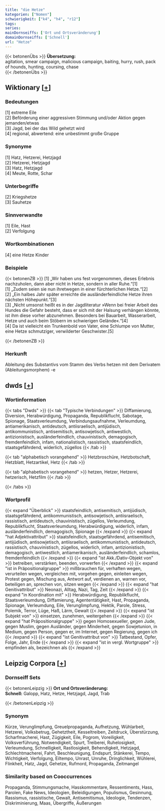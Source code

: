 ```yaml
---
title: "die Hetze"
kategorien: ["Nomen"]
schwierigkeit: ["k4", "h4", "r12"]
tags:
series:
mainDornseiffs: ['Ort und Ortsveränderung']
domainDornseiffs: ['Schnell']
url: "Hetze"
---
```


{{< betonenÜbs >}}
**Übersetzung:**  
agitation, smear campaign, malicious campaign, baiting, hurry, rush, pack of hounds, hunting, coursing, chase  
{{< /betonenÜbs >}}

## Wiktionary [[+](https://de.wiktionary.org/wiki/Hetze)]

### Bedeutungen
[1] extreme Eile  
[2] Beförderung einer aggressiven Stimmung und/oder Aktion gegen jemanden/etwas  
[3] Jagd, bei der das Wild gehetzt wird  
[4] regional, abwertend: eine unbestimmt große Gruppe  

### Synonyme
[1] Hatz, Hetzerei, Hetzjagd  
[2] Hetzerei, Hetzjagd  
[3] Hatz, Hetzjagd  
[4] Meute, Rotte, Schar  

### Unterbegriffe
[2] Kriegshetze  
[3] Sauhetze  

### Sinnverwandte
[1] Eile, Hast  
[2] Verfolgung  

### Wortkombinationen
[4] eine Hetze Kinder  

### Beispiele
{{< betonenZB >}}
[1] „Wir haben uns fest vorgenommen, dieses Erlebnis nachzuholen, dann aber nicht in Hetze, sondern in aller Ruhe.“[1]  
[1] „Zudem seien sie nun ihretwegen in einer fürchterlichen Hetze.“[2]  
[2] „Ein halbes Jahr später erreichte die ausländerfeindliche Hetze ihren nächsten Höhepunkt.“[3]  
[3] „Nicht umsonst heißt es in der Jagdliteratur »Wenn bei freier Arbeit des Hundes die Gefahr besteht, dass er sich mit der Halsung verhängen könnte, ist ihm diese vorher abzunehmen. Besonders bei Bauarbeit, Wasserarbeit, Hetze und auch beim Stöbern im schwierigen Gelände«.“[4]  
[4] Da ist vielleicht ein Trunkenbold von Vater, eine Schlumpe von Mutter, eine Hetze schmutziger, verwilderter Geschwister.[5]  

{{< /betonenZB >}}
### Herkunft
Ableitung des Substantivs vom Stamm des Verbs hetzen mit dem Derivatem (Ableitungsmorphem) -e  



## dwds [[+](https://www.dwds.de/wb/Hetze)]

### Wortinformation
{{< tabs "Dwds" >}}
{{< tab "Typische Verbindungen" >}}
Diffamierung, Diversion, Herabwürdigung, Propaganda, Republikflucht, Sabotage, Spionage, Staatsverleumdung, Verbindungsaufnahme, Verleumdung, antiamerikanisch, antideutsch, antiisraelisch, antijüdisch, antikommunistisch, antisemitisch, antisowjetisch, antiwestlich, antizionistisch, ausländerfeindlich, chauvinistisch, demagogisch, fremdenfeindlich, infam, nationalistisch, rassistisch, staatsfeindlich, staatsgefährdend, widerlich, zügellos
{{< /tab >}}

{{< tab "alphabetisch vorangehend" >}}
Hetzbroschüre, Hetzbotschaft, Hetzblatt, Hetzartikel, Hetz
{{< /tab >}}

{{< tab "alphabetisch vorangehend" >}}
hetzen, Hetzer, Hetzerei, hetzerisch, Hetzfilm
{{< /tab >}}

{{< /tabs >}}

### Wortprofil
{{< expand "Überblick" >}} staatsfeindlich, antisemitisch, antijüdisch, staatsgefährdend, antikommunistisch, antisowjetisch, antiisraelisch, rassistisch, antideutsch, chauvinistisch, zügellos, Verleumdung, Republikflucht, Staatsverleumdung, Herabwürdigung, widerlich, infam, ausländerfeindlich, demagogisch, Spionage {{< /expand >}}
{{< expand "hat Adjektivattribut" >}} staatsfeindlich, staatsgefährdend, antisemitisch, antijüdisch, antisowjetisch, antiisraelisch, antikommunistisch, antideutsch, rassistisch, chauvinistisch, zügellos, widerlich, infam, antizionistisch, demagogisch, antiwestlich, antiamerikanisch, ausländerfeindlich, schamlos, fremdenfeindlich {{< /expand >}}
{{< expand "ist Akk./Dativ-Objekt von" >}} betreiben, verstärken, beenden, vorwerfen {{< /expand >}}
{{< expand "ist in Präpositionalgruppe" >}} mißbrauchen für, verhaften wegen, verurteilen wegen, vergleichen mit, vorgehen gegen, einleiten wegen, Protest gegen, Mischung aus, Antwort auf, verdienen an, warnen vor, beteiligen an, sprechen von, sitzen wegen {{< /expand >}}
{{< expand "hat Genitivattribut" >}} Neonazi, Alltag, Nazi, Tag, Zeit {{< /expand >}}
{{< expand "in Koordination mit" >}} Herabwürdigung, Republikflucht, Staatsverleumdung, Diffamierung, Agententätigkeit, Hast, Propaganda, Spionage, Verleumdung, Eile, Verunglimpfung, Hektik, Parole, Stress, Polemik, Terror, Lüge, Haß, Lärm, Gewalt {{< /expand >}}
{{< expand "ist Subjekt von" >}} einsetzen, zunehmen, weitergehen {{< /expand >}}
{{< expand "hat Präpositionalgruppe" >}} gegen Homosexueller, gegen Jude, gegen Muslim, gegen Ausländer, gegen Minderheit, gegen Sowjetunion, in Medium, gegen Person, gegen er, im Internet, gegen Regierung, gegen ich {{< /expand >}}
{{< expand "ist Genitivattribut von" >}} Tatbestand, Opfer, Folge, Jahr, Ende {{< /expand >}}
{{< expand "ist in vergl. Wortgruppe" >}} empfinden als, bezeichnen als {{< /expand >}}

## Leipzig Corpora [[+](https://corpora.uni-leipzig.de/en/res?word=Hetze&corpusId=deu_newscrawl-public_2018)]

### Dornseiff Sets
{{< betonenLeipzig >}}
**Ort und Ortsveränderung:**  
**Schnell:** Galopp, Hatz, Hetze, Hetzjagd, Jagd, Trab  

{{< /betonenLeipzig >}}

### Synonym
Kürze, Verunglimpfung, Greuelpropaganda, Aufhetzung, Wühlarbeit, Hetzerei, Volksbetrug, Gehetztheit, Kesseltreiben, Zeitdruck, Überstürzung, Scharfmacherei, Hast, Zügigkeit, Eile, Pogrom, Voreiligkeit, Volksverführung, Notwendigkeit, Spurt, Treiberei, Ruhelosigkeit, Verleumdung, Schnelligkeit, Rastlosigkeit, Behendigkeit, Hetzjagd, Schlechtmacherei, Fahrt, Beschleunigung, Endspurt, Stänkerei, Tempo, Wichtigkeit, Verfolgung, Eiltempo, Unrast, Unruhe, Dringlichkeit, Wühlerei, Flinkheit, Hatz, Jagd, Gehetze, Rufmord, Propaganda, Zeitmangel


### Similarity based on Cooccurrences
Propaganda, Stimmungsmache, Hasskommentare, Ressentiments, Hass, Parolen, Fake News, Ideologien, Beleidigungen, Populismus, Gesinnung, Rassismus, rassistische, Gewalt, Antisemitismus, Ideologie, Tendenzen, Diskriminierung, Maas, Übergriffe, Äußerungen

